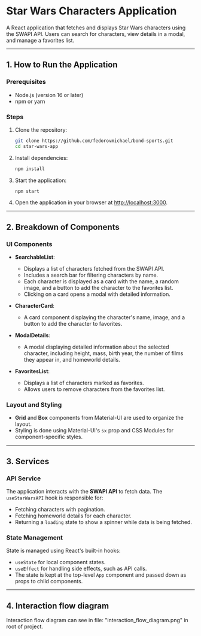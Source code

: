 
# Star Wars Characters Application

A React application that fetches and displays Star Wars characters using the SWAPI API. Users can search for characters, view details in a modal, and manage a favorites list.

---

## 1. How to Run the Application

### Prerequisites
- Node.js (version 16 or later)
- npm or yarn

### Steps
1. Clone the repository:
   ```bash
   git clone https://github.com/fedorovmichael/bond-sports.git
   cd star-wars-app
   ```
2. Install dependencies:
   ```bash
   npm install
   ```
3. Start the application:
   ```bash
   npm start
   ```
4. Open the application in your browser at [http://localhost:3000](http://localhost:3000).

---

## 2. Breakdown of Components

### UI Components
- **SearchableList**:
  - Displays a list of characters fetched from the SWAPI API.
  - Includes a search bar for filtering characters by name.
  - Each character is displayed as a card with the name, a random image, and a button to add the character to the favorites list.
  - Clicking on a card opens a modal with detailed information.

- **CharacterCard**:
  - A card component displaying the character's name, image, and a button to add the character to favorites.

- **ModalDetails**:
  - A modal displaying detailed information about the selected character, including height, mass, birth year, the number of films they appear in, and homeworld details.

- **FavoritesList**:
  - Displays a list of characters marked as favorites.
  - Allows users to remove characters from the favorites list.

### Layout and Styling
- **Grid** and **Box** components from Material-UI are used to organize the layout.
- Styling is done using Material-UI's `sx` prop and CSS Modules for component-specific styles.

---

## 3. Services

### API Service
The application interacts with the **SWAPI API** to fetch data. The `useStarWarsAPI` hook is responsible for:
- Fetching characters with pagination.
- Fetching homeworld details for each character.
- Returning a `loading` state to show a spinner while data is being fetched.

### State Management
State is managed using React's built-in hooks:
- `useState` for local component states.
- `useEffect` for handling side effects, such as API calls.
- The state is kept at the top-level `App` component and passed down as props to child components.

---

## 4. Interaction flow diagram

Interaction flow diagram can see in file:
"interaction_flow_diagram.png" in root of project.
